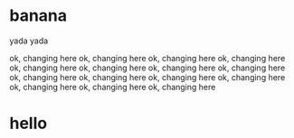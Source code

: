 # banana

yada yada

ok, changing here
ok, changing here
ok, changing here
ok, changing here
ok, changing here
ok, changing here
ok, changing here
ok, changing here
ok, changing here
ok, changing here
ok, changing here
ok, changing here
ok, changing here
ok, changing here
ok, changing here


# hello